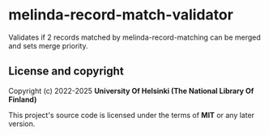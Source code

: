 # melinda-record-match-validator
Validates if 2 records matched by melinda-record-matching can be merged and sets merge priority.

## License and copyright

Copyright (c) 2022-2025 **University Of Helsinki (The National Library Of Finland)**

This project's source code is licensed under the terms of **MIT** or any later version.
